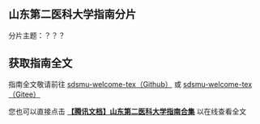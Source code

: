 ## 山东第二医科大学指南分片

分片主题：？？？

## 获取指南全文
指南全文敬请前往 [sdsmu-welcome-tex（Github）](https://github.com/Mikachu2333/sdsmu_welcome_tex) 或 [sdsmu-welcome-tex（Gitee）](https://gitee.com/linkchou/sdsmu_welcome_tex)

您也可以直接点击 [**【腾讯文档】山东第二医科大学指南合集**](https://docs.qq.com/s/ETcQ-ZFSrSsh6MK9bm773q) 以在线查看全文